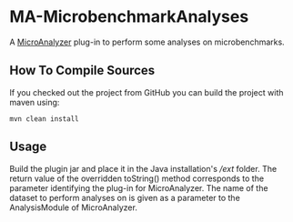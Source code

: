 # MA-MicrobenchmarkAnalyses

A [MicroAnalyzer](https://github.com/joelBIT/MicroAnalyzer) plug-in to perform some analyses on microbenchmarks.

## How To Compile Sources

If you checked out the project from GitHub you can build the project with maven using:

```
mvn clean install
```

## Usage
Build the plugin jar and place it in the Java installation's */ext* folder. The return value of the overridden toString() method
corresponds to the parameter identifying the plug-in for MicroAnalyzer. The name of the dataset to perform analyses on is given
as a parameter to the AnalysisModule of MicroAnalyzer.
